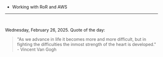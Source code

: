 - Working with RoR and AWS

---

<br>

<!-- quote_marker -->
Wednesday, February 26, 2025. Quote of the day:

> "As we advance in life it becomes more and more difficult, but in fighting the difficulties the inmost strength of the heart is developed." - Vincent Van Gogh
